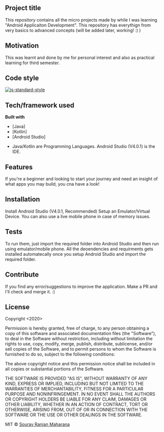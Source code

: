 ## Project title
This repository contains all the micro projects made by while I was learning "Android Applicaiton Development". This repository has everythign from very basics to advanced concepts (will be added later, working! :) )

## Motivation
This was learnt and done by me for personal interest and also as practical learning for third semester.

## Code style
[![js-standard-style](https://img.shields.io/badge/code%20style-standard-brightgreen.svg?style=flat)](https://github.com/feross/standard)

## Tech/framework used
<b>Built with</b>
- [Java]
- [Kotlin]
- [Android Studio]

* Java/Kotlin are Programming Languages. Android Studio (V4.0.1) is the IDE.

## Features
If you're a beginner and looking to start your journey and need an insight of what apps you may build, you cna have a look!

## Installation
Install Android Studio (V4.0.1, Recommended)
Setup an Emulator/Virtual Device. You can also use a live mobile phone in case of memory issues.

## Tests
To run them, just import the required folder into Android Studio and then run using emulator/mobile phone. All the deoendencies and requirments gets installed automatecally once you setup Android Studio and import the required folder.

## Contribute
If you find any error/suggestions to improve the application. Make a PR and I'll check and merge it. :)

## License
Copyright <2020> <Sourav Ranjan Maharana>

Permission is hereby granted, free of charge, to any person obtaining a copy of this software and associated documentation files (the "Software"), to deal in the Software without restriction, including without limitation the rights to use, copy, modify, merge, publish, distribute, sublicense, and/or sell copies of the Software, and to permit persons to whom the Software is furnished to do so, subject to the following conditions:

The above copyright notice and this permission notice shall be included in all copies or substantial portions of the Software.

THE SOFTWARE IS PROVIDED "AS IS", WITHOUT WARRANTY OF ANY KIND, EXPRESS OR IMPLIED, INCLUDING BUT NOT LIMITED TO THE WARRANTIES OF MERCHANTABILITY, FITNESS FOR A PARTICULAR PURPOSE AND NONINFRINGEMENT. IN NO EVENT SHALL THE AUTHORS OR COPYRIGHT HOLDERS BE LIABLE FOR ANY CLAIM, DAMAGES OR OTHER LIABILITY, WHETHER IN AN ACTION OF CONTRACT, TORT OR OTHERWISE, ARISING FROM, OUT OF OR IN CONNECTION WITH THE SOFTWARE OR THE USE OR OTHER DEALINGS IN THE SOFTWARE.

MIT © [Sourav Ranjan Maharana](https://github.com/sauravsomxz)

